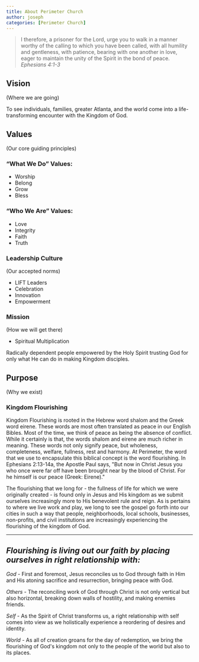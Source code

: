 ```yaml
---
title: About Perimeter Church
author: joseph
categories: [Perimeter Church]
---
```


> I therefore, a prisoner for the Lord, urge you to walk in a manner worthy of the calling to which you have been called, with all humility and gentleness, with patience, bearing with one another in love, eager to maintain the unity of the Spirit in the bond of peace.
*Ephesians 4:1-3*

## Vision
(Where we are going)

To see individuals, families, greater Atlanta, and the world come into a life-transforming encounter with the Kingdom of God.

## Values
(Our core guiding principles)

### “What We Do” Values:
* Worship
* Belong
* Grow
* Bless

### “Who We Are” Values:
* Love
* Integrity
* Faith
* Truth

### Leadership Culture
(Our accepted norms)

* LIFT Leaders
* Celebration
* Innovation
* Empowerment

### Mission
(How we will get there)

* Spiritual Multiplication

Radically dependent people empowered by the Holy Spirit trusting God for only what He can do in making Kingdom disciples.


## Purpose
(Why we exist)

### Kingdom Flourishing
Kingdom Flourishing is rooted in the Hebrew word shalom and the Greek word eirene. These words are most often translated as peace in our English Bibles. Most of the time, we think of peace as being the absence of conflict. While it certainly is that, the words shalom and eirene are much richer in meaning. These words not only signify peace, but wholeness, completeness, welfare, fullness, rest and harmony. At Perimeter, the word that we use to encapsulate this biblical concept is the word flourishing. In Ephesians 2:13-14a, the Apostle Paul says, "But now in Christ Jesus you who once were far off have been brought near by the blood of Christ. For he himself is our peace (Greek: Eirene)."

The flourishing that we long for - the fullness of life for which we were originally created - is found only in Jesus and His kingdom as we submit  ourselves increasingly more to His benevolent rule and reign. As is pertains to where we live work and play, we long to see the gospel go forth into
our cities in such a way that people, neighborhoods, local schools, businesses, non-profits, and civil institutions are increasingly experiencing the flourishing of the kingdom of God.

---

## *Flourishing is living out our faith by placing ourselves in right relationship with:*
*God* - First and foremost, Jesus reconciles us to God through
faith in Him and His atoning sacrifice and resurrection, bringing
peace with God.

*Others* - The reconciling work of God through Christ is not only
vertical but also horizontal, breaking down walls of hostility,
and making enemies friends.

*Self* - As the Spirit of Christ transforms us, a right relationship
with self comes into view as we holistically experience a
reordering of desires and identity.

*World* - As all of creation groans for the day of redemption, we
bring the flourishing of God's kingdom not only to the people of
the world but also to its places.

